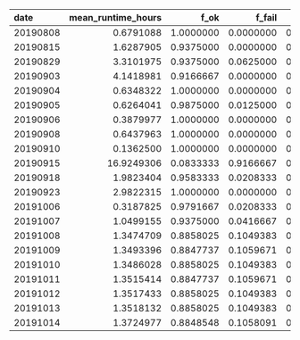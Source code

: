 |date     | mean_runtime_hours|      f_ok|    f_fail|  f_cancel| crown_age| n_candidates| mutation_rate| mcmc_chain_length| n_particles| n_replicates| mean_n_taxa| mean_ess| perc_low_ess| dna_length|nus           |
|:--------|------------------:|---------:|---------:|---------:|---------:|------------:|-------------:|-----------------:|-----------:|------------:|-----------:|--------:|------------:|----------:|:-------------|
|20190808 |          0.6791088| 1.0000000| 0.0000000| 0.0000000|         6|            3|        0.0625|           1111000|           1|            2|   26.812500| 541.2969|     31.25000|       1000|1,1.5,2,2.5   |
|20190815 |          1.6287905| 0.9375000| 0.0000000| 0.0625000|         7|            3|        0.0625|           1111000|           1|            2|   56.750000| 463.0667|     36.66667|       1000|1,1.5,2,2.5   |
|20190829 |          3.3101975| 0.9375000| 0.0625000| 0.0000000|         6|           40|        0.0625|           1000000|           1|            2|   26.812500| 421.7337|     39.13043|       1000|1,1.5,2,2.5   |
|20190903 |          4.1418981| 0.9166667| 0.0000000| 0.0833333|         6|           40|        0.0625|           1000000|           1|            2|   26.812500| 429.4056|     37.77778|       1000|1,1.5,2,2.5   |
|20190904 |          0.6348322| 1.0000000| 0.0000000| 0.0000000|         6|            4|        0.0625|           1000000|           1|            2|   26.812500| 478.9740|     31.25000|       1000|1,1.5,2,2.5   |
|20190905 |          0.6264041| 0.9875000| 0.0125000| 0.0000000|         6|            4|        0.0625|           1000000|           1|           10|   28.333333| 502.4483|     28.90295|       1000|1,1.5,2,2.5   |
|20190906 |          0.3879977| 1.0000000| 0.0000000| 0.0000000|         5|            4|        0.0625|           1000000|           1|            2|   17.666667| 610.8542|     19.27083|       1000|1,1.5,2,2.5   |
|20190908 |          0.6437963| 1.0000000| 0.0000000| 0.0000000|         6|            4|        0.0625|           1000000|           1|            2|   26.812500| 478.9740|     31.25000|       1000|1,1.5,2,2.5   |
|20190910 |          0.1362500| 1.0000000| 0.0000000| 0.0000000|         6|            4|        0.0625|           1000000|           1|            2|   26.812500| 583.5312|     16.66667|        100|1,1.5,2,2.5   |
|20190915 |         16.9249306| 0.0833333| 0.9166667| 0.0000000|         6|            4|        0.0625|           1000000|          10|            2|   26.812500| 506.2708|     30.20833|       1000|1,1.5,2,2.5   |
|20190918 |          1.9823404| 0.9583333| 0.0208333| 0.0208333|         7|            4|        0.0625|           1000000|           1|            2|   56.750000| 392.3895|     43.15789|       1000|1,1.5,2,2.5   |
|20190923 |          2.9822315| 1.0000000| 0.0000000| 0.0000000|         7|            4|        0.0625|           1000000|          10|            2|   20.700000| 543.0250|     28.33333|       1000|0,0.5,1,1.5,2 |
|20191006 |          0.3187825| 0.9791667| 0.0208333| 0.0000000|         7|            4|        0.0625|           1000000|           1|            2|   29.687500| 565.6211|     24.73684|        500|0,0.5,1,2     |
|20191007 |          1.0499155| 0.9375000| 0.0416667| 0.0208333|         7|            4|        0.0625|           1000000|           1|            2|   29.687500| 509.5368|     33.15789|       1000|0,0.5,1,2     |
|20191008 |          1.3474709| 0.8858025| 0.1049383| 0.0092593|         1|            4|        0.0625|           1000000|           1|            2|    2.645833| 705.4948|     18.75000|        500|0,0.5,1,2     |
|20191009 |          1.3493396| 0.8847737| 0.1059671| 0.0092593|         2|            4|        0.0625|           1000000|           1|            2|    3.687500| 690.3594|     18.22917|        500|0,0.5,1,2     |
|20191010 |          1.3486028| 0.8858025| 0.1049383| 0.0092593|         3|            4|        0.0625|           1000000|           1|            2|    5.020833| 633.2552|     25.52083|        500|0,0.5,1,2     |
|20191011 |          1.3515414| 0.8847737| 0.1059671| 0.0092593|         4|            4|        0.0625|           1000000|           1|            2|    7.437500| 679.7865|     16.66667|        500|0,0.5,1,2     |
|20191012 |          1.3517433| 0.8858025| 0.1049383| 0.0092593|         5|            4|        0.0625|           1000000|           1|            2|   10.083333| 637.8073|     21.35417|        500|0,0.5,1,2     |
|20191013 |          1.3518132| 0.8858025| 0.1049383| 0.0092593|         5|            4|        0.0625|           1000000|           1|            2|   10.083333| 637.8073|     21.35417|        500|0,0.5,1,2     |
|20191014 |          1.3724977| 0.8848548| 0.1058091| 0.0093361|         8|            4|        0.0625|           1000000|           1|            2|   24.125000| 487.3813|     29.37500|        500|0,0.5,1,1.5   |
